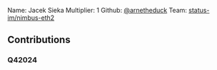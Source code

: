 Name: Jacek Sieka
Multiplier: 1
Github: [@arnetheduck](https://github.com/arnetheduck)
Team: [status-im/nimbus-eth2](https://github.com/status-im/nimbus-eth2/pulls?q=author%3Aarnetheduck)

## Contributions
### Q42024
